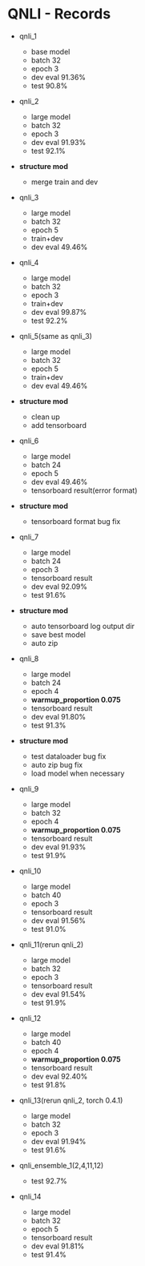 # QNLI - Records

* qnli_1
    * base model
    * batch 32
    * epoch 3
    * dev eval 91.36%
    * test 90.8%

* qnli_2
    * large model
    * batch 32
    * epoch 3
    * dev eval 91.93%
    * test 92.1%
  
* **structure mod**
    * merge train and dev
    
* qnli_3
    * large model
    * batch 32
    * epoch 5
    * train+dev
    * dev eval 49.46%

* qnli_4
    * large model
    * batch 32
    * epoch 3
    * train+dev
    * dev eval 99.87%
    * test 92.2%
  
* qnli_5(same as qnli_3)
    * large model
    * batch 32
    * epoch 5
    * train+dev
    * dev eval 49.46%

* **structure mod**
    * clean up
    * add tensorboard

* qnli_6
    * large model
    * batch 24
    * epoch 5
    * dev eval 49.46%
    * tensorboard result(error format)

* **structure mod**
    * tensorboard format bug fix

* qnli_7
    * large model
    * batch 24
    * epoch 3
    * tensorboard result
    * dev eval 92.09%
    * test 91.6%
    
* **structure mod**
    * auto tensorboard log output dir
    * save best model
    * auto zip
    
* qnli_8
    * large model
    * batch 24
    * epoch 4
    * **warmup_proportion 0.075**
    * tensorboard result
    * dev eval 91.80%
    * test 91.3%

* **structure mod**
    * test dataloader bug fix
    * auto zip bug fix
    * load model when necessary

* qnli_9
    * large model
    * batch 32
    * epoch 4
    * **warmup_proportion 0.075**
    * tensorboard result
    * dev eval 91.93%
    * test 91.9%

* qnli_10
    * large model
    * batch 40
    * epoch 3
    * tensorboard result
    * dev eval 91.56%
    * test 91.0%
    
* qnli_11(rerun qnli_2)
    * large model
    * batch 32
    * epoch 3
    * tensorboard result
    * dev eval 91.54%
    * test 91.9%

* qnli_12
    * large model
    * batch 40
    * epoch 4
    * **warmup_proportion 0.075**
    * tensorboard result
    * dev eval 92.40%
    * test 91.8%
    
* qnli_13(rerun qnli_2, torch 0.4.1)
    * large model
    * batch 32
    * epoch 3
    * dev eval 91.94%
    * test 91.6%

* qnli_ensemble_1(2,4,11,12)
    * test 92.7%
    
* qnli_14
    * large model
    * batch 32
    * epoch 5
    * tensorboard result
    * dev eval 91.81%
    * test 91.4%
